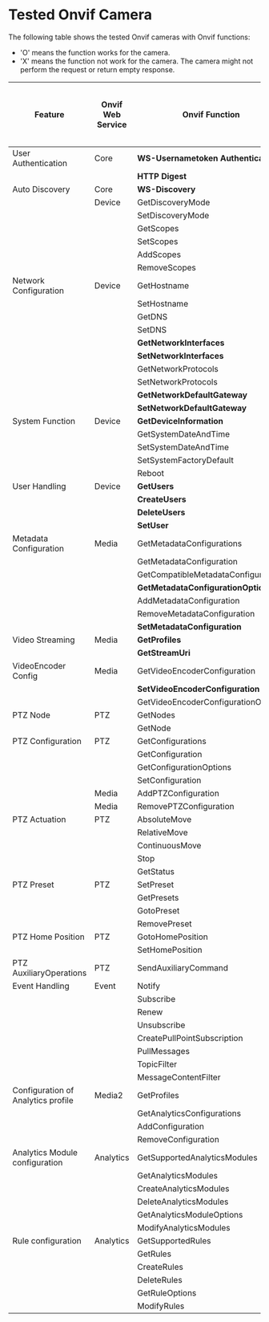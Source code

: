 # Tested Onvif Camera
The following table shows the tested Onvif cameras with Onvif functions:

* 'O' means the function works for the camera.
* 'X' means the function not work for the camera. The camera might not perform the request or return empty response.

| Feature                            | Onvif Web Service | Onvif Function                      | Hikvision DFI6256TE | Tapo C200 | BOSCH DINION IP starlight 6000 HD | GeoVision GV-BX8700 | Honeywell HC30WB5R1 |                                                                                                                             
|------------------------------------|-------------------|-------------------------------------|---------------------|-----------|-----------------------------------|---------------------|---------------------|
| User Authentication                | Core              | **WS-Usernametoken Authentication** | O                   | O         | O                                 | O                   | O                   |
|                                    |                   | **HTTP Digest**                     | O                   | X         | O                                 | X                   |                     |
| Auto Discovery                     | Core              | **WS-Discovery**                    | O                   | O         | O                                 | O                   | O                   |
|                                    | Device            | GetDiscoveryMode                    | O                   | O         | O                                 | O                   | O                   |
|                                    |                   | SetDiscoveryMode                    | O                   | O         | O                                 | O                   | O                   |
|                                    |                   | GetScopes                           | O                   | O         | O                                 | O                   | O                   |
|                                    |                   | SetScopes                           | O                   | O         | O                                 | O                   |                     |
|                                    |                   | AddScopes                           | O                   | X         | O                                 | O                   |                     |  
|                                    |                   | RemoveScopes                        | O                   | X         | O                                 | O                   |                     |
| Network Configuration              | Device            | GetHostname                         | O                   | O         | O                                 | O                   | O                   | 
|                                    |                   | SetHostname                         | O                   | X         | O                                 | O                   |                     | 
|                                    |                   | GetDNS                              | O                   | X         | O                                 | O                   | O                   |
|                                    |                   | SetDNS                              | O                   | X         | O                                 | O                   |                     |
|                                    |                   | **GetNetworkInterfaces**            | O                   | O         | O                                 | O                   | O                   |
|                                    |                   | **SetNetworkInterfaces**            | O                   | X         | O                                 | O                   |                     |
|                                    |                   | GetNetworkProtocols                 | O                   | O         | O                                 | O                   | O                   |
|                                    |                   | SetNetworkProtocols                 | O                   | X         | O                                 | O                   |                     |
|                                    |                   | **GetNetworkDefaultGateway**        | O                   | X         | O                                 | O                   | O                   |
|                                    |                   | **SetNetworkDefaultGateway**        | O                   | X         | O                                 | O                   |                     |
| System Function                    | Device            | **GetDeviceInformation**            | O                   | O         | O                                 | O                   | O                   |
|                                    |                   | GetSystemDateAndTime                | O                   | O         | O                                 | O                   | O                   |
|                                    |                   | SetSystemDateAndTime                | O                   | X         | O                                 | O                   |                     |
|                                    |                   | SetSystemFactoryDefault             | O                   | O         | O                                 | O                   |                     |
|                                    |                   | Reboot                              | O                   | O         | O                                 | O                   |                     |
| User Handling                      | Device            | **GetUsers**                        | O                   | X         | O                                 | O                   | O                   |
|                                    |                   | **CreateUsers**                     | O                   | X         | O                                 | O                   |                     |
|                                    |                   | **DeleteUsers**                     | O                   | X         | O                                 | O                   |                     |
|                                    |                   | **SetUser**                         | O                   | X         | O                                 | O                   |                     |
| Metadata Configuration             | Media             | GetMetadataConfigurations           | O                   | X         | O                                 | O                   | O                   |
|                                    |                   | GetMetadataConfiguration            | O                   | X         | O                                 | O                   |                     |
|                                    |                   | GetCompatibleMetadataConfigurations | O                   | X         | O                                 | O                   |                     |
|                                    |                   | **GetMetadataConfigurationOptions** | O                   | X         | O                                 | O                   | O                   |                          |
|                                    |                   | AddMetadataConfiguration            | O                   | X         | O                                 | O                   |                     |
|                                    |                   | RemoveMetadataConfiguration         | O                   | X         | O                                 | O                   |                     |
|                                    |                   | **SetMetadataConfiguration**        | O                   | X         | O                                 | O                   |                     |
| Video Streaming                    | Media             | **GetProfiles**                     | O                   | O         | O                                 | O                   | O                   |
|                                    |                   | **GetStreamUri**                    | O                   | O         | O                                 | O                   | O                   |
| VideoEncoder  Config               | Media             | GetVideoEncoderConfiguration        | O                   | O         | O                                 | O                   |                     |
|                                    |                   | **SetVideoEncoderConfiguration**    | O                   | X         | O                                 | O                   |                     |
|                                    |                   | GetVideoEncoderConfigurationOptions | O                   | O         | O                                 | O                   |                     |
| PTZ Node                           | PTZ               | GetNodes                            | X                   | O         | X                                 | X                   |                     |
|                                    |                   | GetNode                             | X                   | O         | X                                 | X                   |                     |
| PTZ Configuration                  | PTZ               | GetConfigurations                   | X                   | O         | X                                 | X                   |                     |
|                                    |                   | GetConfiguration                    | X                   | O         | X                                 | X                   |                     |
|                                    |                   | GetConfigurationOptions             | X                   | O         | X                                 | X                   |                     |
|                                    |                   | SetConfiguration                    | X                   | X         | X                                 | X                   |                     |
|                                    | Media             | AddPTZConfiguration                 | X                   | X         | X                                 | X                   |                     |
|                                    | Media             | RemovePTZConfiguration              | X                   | X         | X                                 | X                   |                     |
| PTZ Actuation                      | PTZ               | AbsoluteMove                        | X                   | O         | X                                 | X                   |                     |
|                                    |                   | RelativeMove                        | X                   | O         | X                                 | X                   |                     |
|                                    |                   | ContinuousMove                      | X                   | O         | X                                 | X                   |                     |
|                                    |                   | Stop                                | X                   | O         | X                                 | X                   |                     |
|                                    |                   | GetStatus                           | X                   | O         | X                                 | X                   |                     |
| PTZ Preset                         | PTZ               | SetPreset                           | X                   | O         | X                                 | X                   |                     |
|                                    |                   | GetPresets                          | X                   | O         | X                                 | X                   |                     |
|                                    |                   | GotoPreset                          | X                   | O         | X                                 | X                   |                     |
|                                    |                   | RemovePreset                        | X                   | O         | X                                 | X                   |                     |
| PTZ Home Position                  | PTZ               | GotoHomePosition                    | X                   | X         | X                                 | X                   |                     |
|                                    |                   | SetHomePosition                     | X                   | X         | X                                 | X                   |                     |
| PTZ AuxiliaryOperations            | PTZ               | SendAuxiliaryCommand                | X                   | X         | X                                 | X                   |                     |
| Event Handling                     | Event             | Notify                              | O                   | X         | O                                 | X                   |                     |
|                                    |                   | Subscribe                           | O                   | X         | O                                 | X                   |                     |
|                                    |                   | Renew                               | X                   | X         | O                                 | X                   |                     |
|                                    |                   | Unsubscribe                         | O                   | X         | O                                 | X                   |                     |
|                                    |                   | CreatePullPointSubscription         | O                   | X         | O                                 | X                   |                     |
|                                    |                   | PullMessages                        | O                   | X         | O                                 | X                   |                     |
|                                    |                   | TopicFilter                         | O                   | X         | O                                 | X                   |                     |
|                                    |                   | MessageContentFilter                | X                   | X         | X                                 | X                   |                     |
| Configuration of Analytics profile | Media2            | GetProfiles                         | X                   | X         | O                                 | X                   |                     |
|                                    |                   | GetAnalyticsConfigurations          | X                   | X         | O                                 | X                   |                     |
|                                    |                   | AddConfiguration                    | X                   | X         | O                                 | X                   |                     |
|                                    |                   | RemoveConfiguration                 | X                   | X         | O                                 | X                   |                     |
| Analytics Module configuration     | Analytics         | GetSupportedAnalyticsModules        | X                   | X         | O                                 | X                   |                     |
|                                    |                   | GetAnalyticsModules                 | X                   | X         | O                                 | X                   |                     |
|                                    |                   | CreateAnalyticsModules              | X                   | X         | X                                 | X                   |                     |
|                                    |                   | DeleteAnalyticsModules              | X                   | X         | X                                 | X                   |                     |
|                                    |                   | GetAnalyticsModuleOptions           | X                   | X         | O                                 | X                   |                     |
|                                    |                   | ModifyAnalyticsModules              | X                   | X         | O                                 | X                   |                     |
| Rule configuration                 | Analytics         | GetSupportedRules                   | X                   | X         | O                                 | X                   |                     |
|                                    |                   | GetRules                            | X                   | X         | O                                 | X                   |                     |
|                                    |                   | CreateRules                         | X                   | X         | O                                 | X                   |                     |
|                                    |                   | DeleteRules                         | X                   | X         | O                                 | X                   |                     |
|                                    |                   | GetRuleOptions                      | X                   | X         | O                                 | X                   |                     |
|                                    |                   | ModifyRules                         | X                   | X         | O                                 | X                   |                     |
